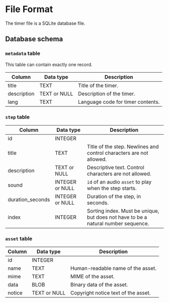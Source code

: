 <!--
SPDX-FileCopyrightText: 2024 Shota FUJI <pockawoooh@gmail.com>

SPDX-License-Identifier: Apache-2.0
-->

# File Format

The timer file is a SQLite database file.

## Database schema

### `metadata` table

This table can contain exactly one record.

| Column      | Data type       | Description                       |
| ----------- | --------------- | --------------------------------- |
| title       | TEXT            | Title of the timer.               |
| description | TEXT or NULL    | Description of the timer.         |
| lang        | TEXT            | Language code for timer contents. |

### `step` table

| Column           | Data type       | Description                                                                       |
| ---------------- | --------------- | --------------------------------------------------------------------------------- |
| id               | INTEGER         |                                                                                   |
| title            | TEXT            | Title of the step. Newlines and control characters are not allowed.               |
| description      | TEXT or NULL    | Descriptive text. Control characters are not allowed.                             |
| sound            | INTEGER or NULL | `id` of an audio `asset` to play when the step starts.                            |
| duration_seconds | INTEGER or NULL | Duration of the step, in seconds.                                                 |
| index            | INTEGER         | Sorting index. Must be unique, but does not have to be a natural number sequence. |

### `asset` table

| Column | Data type    | Description                         |
| ------ | ------------ | ----------------------------------- |
| id     | INTEGER      |                                     |
| name   | TEXT         | Human-readable name of the asset.   |
| mime   | TEXT         | MIME of the asset.                  |
| data   | BLOB         | Binary data of the asset.           |
| notice | TEXT or NULL | Copyright notice text of the asset. |
